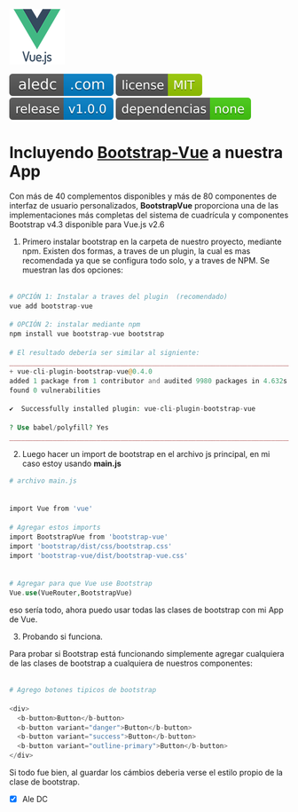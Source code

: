 ![vueJS](https://raw.githubusercontent.com/aledc7/vuejs/master/vuelogo.png)   

[![aledc.com](https://github.com/aledc7/Scrum-Certification/blob/master/recursos/aledc.com.svg)](https://aledc.com)
[![License](https://github.com/aledc7/Scrum-Certification/blob/master/recursos/mit-license.svg)](https://aledc.com)
[![GitHub release](https://github.com/aledc7/Scrum-Certification/blob/master/recursos/release.svg)](https://aledc.com)
[![Dependencies](https://github.com/aledc7/Scrum-Certification/blob/master/recursos/dependencias-none.svg)](https://aledc.com)

# Incluyendo [Bootstrap-Vue](https://bootstrap-vue.js.org/) a nuestra App

Con más de 40 complementos disponibles y más de 80 componentes de interfaz de usuario personalizados, __BootstrapVue__ proporciona una de las implementaciones más completas del sistema de cuadrícula y componentes Bootstrap v4.3 disponible para Vue.js v2.6 


1. Primero instalar bootstrap en la carpeta de nuestro proyecto, mediante npm.  Existen dos formas, a traves de un plugin, la cual es mas recomendada ya que se configura todo solo,  y a traves de NPM.  Se muestran las dos opciones:  
```php

# OPCIÓN 1: Instalar a traves del plugin  (recomendado)   
vue add bootstrap-vue

# OPCIÓN 2: instalar mediante npm
npm install vue bootstrap-vue bootstrap

# El resultado debería ser similar al signiente:
_______________________________________________________________________________________________
+ vue-cli-plugin-bootstrap-vue@0.4.0
added 1 package from 1 contributor and audited 9980 packages in 4.632s
found 0 vulnerabilities

✔  Successfully installed plugin: vue-cli-plugin-bootstrap-vue

? Use babel/polyfill? Yes
_______________________________________________________________________________________________

````

2. Luego hacer un import de bootstrap en el archivo js principal, en mi caso estoy usando __main.js__

```php
# archivo main.js


import Vue from 'vue'

# Agregar estos imports
import BootstrapVue from 'bootstrap-vue'
import 'bootstrap/dist/css/bootstrap.css'
import 'bootstrap-vue/dist/bootstrap-vue.css'


# Agregar para que Vue use Bootstrap
Vue.use(VueRouter,BootstrapVue)
````

eso sería todo, ahora puedo usar todas las clases de bootstrap con mi App de Vue.


3. Probando si funciona.

Para probar si Bootstrap está funcionando simplemente agregar cualquiera de las clases de bootstrap a cualquiera de nuestros componentes:   
```php

# Agrego botones tipicos de bootstrap

<div>
  <b-button>Button</b-button>
  <b-button variant="danger">Button</b-button>
  <b-button variant="success">Button</b-button>
  <b-button variant="outline-primary">Button</b-button>
</div>

````

Si todo fue bien, al guardar los cámbios deberia verse el estilo propio de la clase de bootstrap.

- [x] Ale DC



